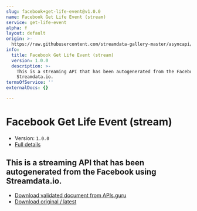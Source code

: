 ```yaml
---
slug: facebook+get-life-event@v1.0.0
name: Facebook Get Life Event (stream)
service: get-life-event
alpha: f
layout: default
origin: >-
  https://raw.githubusercontent.com/streamdata-gallery-master/asyncapi/master/_listings/facebook/facebook-get-life-event-stream-async.md
info:
  title: Facebook Get Life Event (stream)
  version: 1.0.0
  description: >-
    This is a streaming API that has been autogenerated from the Facebook using
    Streamdata.io.
termsOfService: ''
externalDocs: {}

---
```

# Facebook Get Life Event (stream)

* Version: `1.0.0`
* [Full details](../html/facebook+get-life-event@v1.0.0.html)



## This is a streaming API that has been autogenerated from the Facebook using Streamdata.io.



* [Download validated document from APIs.guru](https://raw.githubusercontent.com/APIs-guru/asyncapi-directory/master/docs/APIs/facebook%2Bget-life-event%40v1.0.0.yaml)
* [Download original / latest](https://raw.githubusercontent.com/streamdata-gallery-master/asyncapi/master/_listings/facebook/facebook-get-life-event-stream-async.md)

<script type="application/ld+json">
{
  "@context": "http://schema.org/",
  "@type": "WebAPI",
  "description": "This is a streaming API that has been autogenerated from the Facebook using Streamdata.io.",
  "documentation": "",

  "name": "Facebook Get Life Event (stream)"
}
</script>
